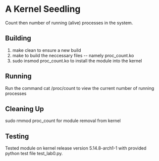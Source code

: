 # A Kernel Seedling

Count then number of running (alive) processes in the system.

## Building

1. make clean to ensure a new build
2. make to build the neccessary files -- namely proc_count.ko
3. sudo insmod proc_count.ko to install the module into the kernel

## Running

Run the command cat /proc/count to view the current number of running processes

## Cleaning Up

sudo rmmod proc_count for module removal from kernel

## Testing

Tested module on kernel release version 5.14.8-arch1-1 with provided python test file test_lab0.py.
